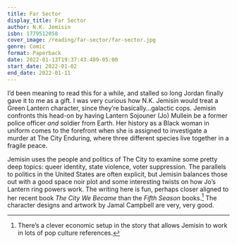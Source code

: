 ```yaml
---
title: Far Sector
display_title: Far Sector
author: N.K. Jemisin
isbn: 1779512058
cover_image: /reading/far-sector/far-sector.jpg
genre: Comic
format: Paperback
date: 2022-01-13T19:37:43.489-05:00
start_date: 2022-01-02
end_date: 2022-01-11
---
```


I’d been meaning to read this for a while, and stalled so long Jordan finally gave it to me as a gift. I was very curious how N.K. Jemisin would treat a Green Lantern character, since they’re basically…galactic cops. Jemisin confronts this head-on by having Lantern Sojouner (Jo) Mullein be a former police officer *and* soldier from Earth. Her history as a Black woman in uniform comes to the forefront when she is assigned to investigate a murder at The City Enduring, where three different species live together in a fragile peace. 

Jemisin uses the people and politics of The City to examine some pretty deep topics: queer identity, state violence, voter suppression. The parallels to politics in the United States are often explicit, but Jemisin balances those out with a good space noir plot and some interesting twists on how Jo’s Lantern ring powers work. The writing here is fun, perhaps closer aligned to her recent book *The City We Became* than the *Fifth Season* books.[^1] The character designs and artwork by Jamal Campbell are very, very good.

[^1]: There’s a clever economic setup in the story that allows Jemisin to work in lots of pop culture references.